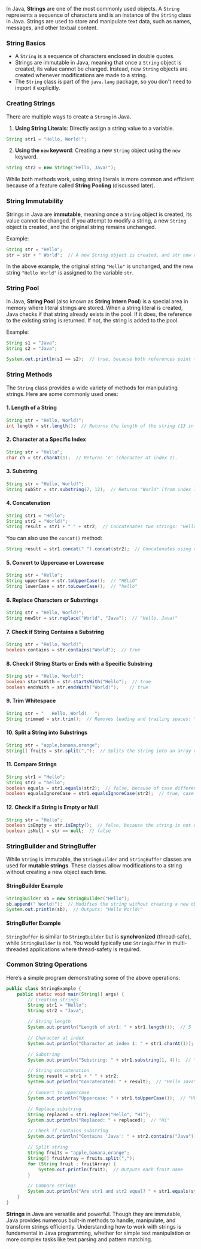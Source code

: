 In Java, **Strings** are one of the most commonly used objects. A `String` represents a sequence of characters and is an instance of the `String` class in Java. Strings are used to store and manipulate text data, such as names, messages, and other textual content.

### **String Basics**
- A `String` is a sequence of characters enclosed in double quotes.
- Strings are immutable in Java, meaning that once a `String` object is created, its value cannot be changed. Instead, new `String` objects are created whenever modifications are made to a string.
- The `String` class is part of the `java.lang` package, so you don't need to import it explicitly.

### **Creating Strings**
There are multiple ways to create a `String` in Java.

1. **Using String Literals**: Directly assign a string value to a variable.
```java
String str1 = "Hello, World!";
```

2. **Using the `new` keyword**: Creating a new `String` object using the `new` keyword.
```java
String str2 = new String("Hello, Java!");
```

While both methods work, using string literals is more common and efficient because of a feature called **String Pooling** (discussed later).

### **String Immutability**
Strings in Java are **immutable**, meaning once a `String` object is created, its value cannot be changed. If you attempt to modify a string, a new `String` object is created, and the original string remains unchanged.

Example:
```java
String str = "Hello";
str = str + " World";  // A new String object is created, and str now refers to the new object.
```

In the above example, the original string `"Hello"` is unchanged, and the new string `"Hello World"` is assigned to the variable `str`.

### **String Pool**
In Java, **String Pool** (also known as **String Intern Pool**) is a special area in memory where literal strings are stored. When a string literal is created, Java checks if that string already exists in the pool. If it does, the reference to the existing string is returned. If not, the string is added to the pool.

Example:
```java
String s1 = "Java";
String s2 = "Java";

System.out.println(s1 == s2);  // true, because both references point to the same object in the String Pool.
```

### **String Methods**
The `String` class provides a wide variety of methods for manipulating strings. Here are some commonly used ones:

#### **1. Length of a String**
```java
String str = "Hello, World!";
int length = str.length();  // Returns the length of the string (13 in this case).
```

#### **2. Character at a Specific Index**
```java
String str = "Hello";
char ch = str.charAt(1);  // Returns 'e' (character at index 1).
```

#### **3. Substring**
```java
String str = "Hello, World!";
String subStr = str.substring(7, 12);  // Returns "World" (from index 7 to 11).
```

#### **4. Concatenation**
```java
String str1 = "Hello";
String str2 = "World!";
String result = str1 + " " + str2;  // Concatenates two strings: "Hello World!"
```
You can also use the `concat()` method:
```java
String result = str1.concat(" ").concat(str2);  // Concatenates using concat method.
```

#### **5. Convert to Uppercase or Lowercase**
```java
String str = "Hello";
String upperCase = str.toUpperCase();  // "HELLO"
String lowerCase = str.toLowerCase();  // "hello"
```

#### **6. Replace Characters or Substrings**
```java
String str = "Hello, World!";
String newStr = str.replace("World", "Java");  // "Hello, Java!"
```

#### **7. Check if String Contains a Substring**
```java
String str = "Hello, World!";
boolean contains = str.contains("World");  // true
```

#### **8. Check if String Starts or Ends with a Specific Substring**
```java
String str = "Hello, World!";
boolean startsWith = str.startsWith("Hello");  // true
boolean endsWith = str.endsWith("World!");    // true
```

#### **9. Trim Whitespace**
```java
String str = "   Hello, World!   ";
String trimmed = str.trim();  // Removes leading and trailing spaces: "Hello, World!"
```

#### **10. Split a String into Substrings**
```java
String str = "apple,banana,orange";
String[] fruits = str.split(",");  // Splits the string into an array of substrings.
```

#### **11. Compare Strings**
```java
String str1 = "Hello";
String str2 = "hello";
boolean equals = str1.equals(str2);  // false, because of case difference
boolean equalsIgnoreCase = str1.equalsIgnoreCase(str2);  // true, case is ignored
```

#### **12. Check if a String is Empty or Null**
```java
String str = "Hello";
boolean isEmpty = str.isEmpty();  // false, because the string is not empty
boolean isNull = str == null;  // false
```

### **StringBuilder and StringBuffer**
While `String` is immutable, the `StringBuilder` and `StringBuffer` classes are used for **mutable strings**. These classes allow modifications to a string without creating a new object each time.

#### **StringBuilder Example**
```java
StringBuilder sb = new StringBuilder("Hello");
sb.append(" World!");  // Modifies the string without creating a new object.
System.out.println(sb);  // Outputs: "Hello World!"
```

#### **StringBuffer Example**
`StringBuffer` is similar to `StringBuilder` but is **synchronized** (thread-safe), while `StringBuilder` is not. You would typically use `StringBuffer` in multi-threaded applications where thread-safety is required.

### **Common String Operations**
Here’s a simple program demonstrating some of the above operations:

```java
public class StringExample {
    public static void main(String[] args) {
        // Creating strings
        String str1 = "Hello";
        String str2 = "Java";

        // String length
        System.out.println("Length of str1: " + str1.length());  // 5

        // Character at index
        System.out.println("Character at index 1: " + str1.charAt(1));  // 'e'

        // Substring
        System.out.println("Substring: " + str1.substring(1, 4));  // "ell"

        // String concatenation
        String result = str1 + " " + str2;
        System.out.println("Concatenated: " + result);  // "Hello Java"

        // Convert to uppercase
        System.out.println("Uppercase: " + str1.toUpperCase());  // "HELLO"

        // Replace substring
        String replaced = str1.replace("Hello", "Hi");
        System.out.println("Replaced: " + replaced);  // "Hi"

        // Check if contains substring
        System.out.println("Contains 'Java': " + str2.contains("Java"));  // true

        // Split string
        String fruits = "apple,banana,orange";
        String[] fruitArray = fruits.split(",");
        for (String fruit : fruitArray) {
            System.out.println(fruit);  // Outputs each fruit name
        }

        // Compare strings
        System.out.println("Are str1 and str2 equal? " + str1.equals(str2));  // false
    }
}
```

**Strings** in Java are versatile and powerful. Though they are immutable, Java provides numerous built-in methods to handle, manipulate, and transform strings efficiently. Understanding how to work with strings is fundamental in Java programming, whether for simple text manipulation or more complex tasks like text parsing and pattern matching.